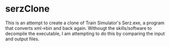 # serzClone

This is an attempt to create a clone of Train Simulator's Serz.exe, a program that converts xml->bin and back again.  Withougt the skills/software to decompile the executable, I am attempting to do this by comparing the input and output files.
